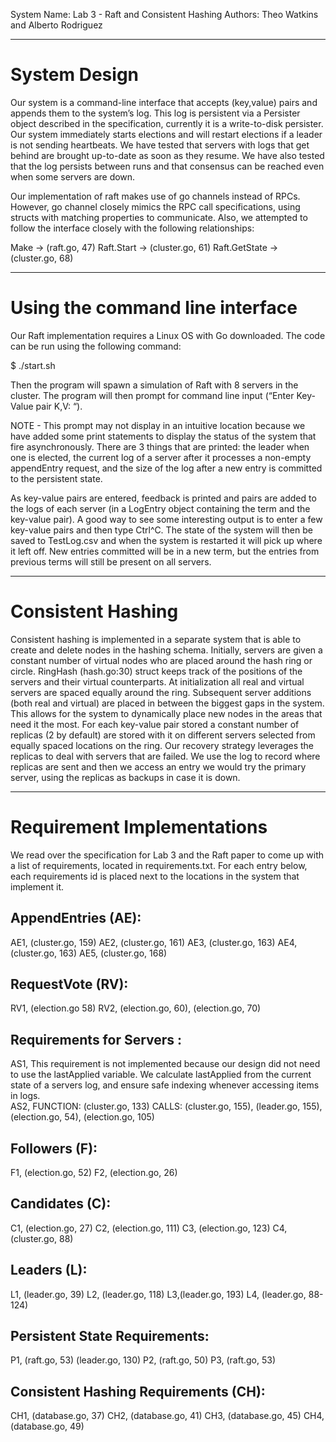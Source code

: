 System Name: Lab 3 - Raft and Consistent Hashing
Authors: Theo Watkins and Alberto Rodriguez

************************************************************************************************************

# System Design

Our system is a command-line interface that accepts (key,value) pairs and appends them to the system’s log. This log is persistent via a Persister object described in the specification, currently it is a write-to-disk persister. Our system immediately starts elections and will restart elections if a leader is not sending heartbeats. We have tested that servers with logs that get behind are brought up-to-date as soon as they resume. We have also tested that the log persists between runs and that consensus can be reached even when some servers are down. 

Our implementation of raft makes use of go channels instead of RPCs. However, go channel closely mimics the RPC call specifications, using structs with matching properties to communicate. Also, we attempted to follow the interface closely with the following relationships:

Make -> (raft.go, 47)
Raft.Start -> (cluster.go, 61)
Raft.GetState -> (cluster.go, 68)

************************************************************************************************************

# Using the command line interface

Our Raft implementation requires a Linux OS with Go downloaded.  The code can be run using the following command:

$ ./start.sh

Then the program will spawn a simulation of Raft with 8 servers in the cluster.  The program will then prompt for command line input (“Enter Key-Value pair K,V: “).  

NOTE -  This prompt may not display in an intuitive location because we have added some print statements to display the status of the system that fire asynchronously.  There are 3 things that are printed: the leader when one is elected, the current log of a server after it processes a non-empty appendEntry request, and the size of the log after a new entry is committed to the persistent state.  

As key-value pairs are entered, feedback is printed and pairs are added to the logs of each server (in a LogEntry object containing the term and the key-value pair).  A good way to see some interesting output is to enter a few key-value pairs and then type Ctrl^C.  The state of the system will then be saved to TestLog.csv and when the system is restarted it will pick up where it left off. New entries committed will be in a new term, but the entries from previous terms will  still be present on all servers.  

************************************************************************************************************

# Consistent Hashing

Consistent hashing is implemented in a separate system that is able to create and delete nodes in the hashing schema. Initially, servers are given a constant number of virtual nodes who are placed around the hash ring or circle. RingHash (hash.go:30) struct keeps track of the positions of the servers and their virtual counterparts. At initialization all real and virtual servers are spaced equally around the ring. Subsequent server additions (both real and virtual) are placed in between the biggest gaps in the system. This allows for the system to dynamically place new nodes in the areas that need it the most. For each key-value pair stored a constant number of replicas (2 by default) are stored with it on different servers selected from equally spaced locations on the ring. Our recovery strategy leverages the replicas to deal with servers that are failed. We use the log to record where replicas are sent and then we access an entry we would try the primary server, using the replicas as backups in case it is down.

************************************************************************************************************

# Requirement Implementations

We read over the specification for Lab 3 and the Raft paper to come up with a list of requirements, located in requirements.txt. For each entry below, each requirements id is placed next to the locations in the system that implement it.

## AppendEntries (AE):

AE1, (cluster.go, 159)
AE2, (cluster.go, 161)
AE3, (cluster.go, 163)
AE4, (cluster.go, 163)
AE5, (cluster.go, 168)

## RequestVote (RV):

RV1, (election.go 58)
RV2, (election.go, 60), (election.go, 70) 

## Requirements for Servers :

AS1, This requirement is not implemented because our design did not need to use the lastApplied variable.  We calculate lastApplied from the current state of a servers log, and ensure safe indexing whenever accessing items in logs.  
AS2, 
FUNCTION: (cluster.go, 133)
CALLS: (cluster.go, 155), (leader.go, 155), (election.go, 54), (election.go, 105)


## Followers (F):

F1, (election.go, 52)
F2, (election.go, 26)

## Candidates (C):

C1, (election.go, 27)
C2, (election.go, 111)
C3, (election.go, 123)
C4, (cluster.go, 88)

## Leaders (L):

L1, (leader.go, 39)
L2, (leader.go, 118)
L3,(leader.go, 193)
L4, (leader.go, 88-124)

## Persistent State Requirements:

P1, (raft.go, 53) (leader.go, 130)
P2, (raft.go, 50)
P3, (raft.go, 53)

## Consistent Hashing Requirements (CH):

CH1, (database.go, 37)
CH2, (database.go, 41)
CH3, (database.go, 45)
CH4, (database.go, 49)




